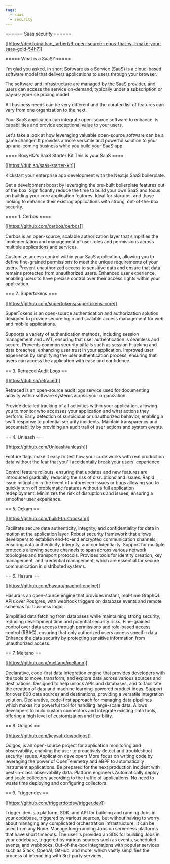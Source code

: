 ```yaml
---
tags:
  - saas
  - security
---
```


====== Saas security ======

[[https://dev.to/nathan_tarbert/9-open-source-repos-that-will-make-your-saas-gold-54h7]]

===== What is a SaaS? =====

I'm glad you asked, in short Software as a Service (SaaS) is a cloud-based software model that delivers applications to users through your browser.

The software and infrastructure are managed by the SaaS provider, and users can access the service on-demand, typically under a subscription or pay-as-you-use pricing model

All business needs can be very different and the curated list of features can vary from one organization to the next.

Your SaaS application can integrate open-source software to enhance its capabilities and provide exceptional value to your users.

Let's take a look at how leveraging valuable open-source software can be a game changer.
It provides a more versatile and powerful solution to your up-and-coming business while you build your SaaS app.

==== BoxyHQ's SaaS Starter Kit This is your SaaS ====

[[https://dub.sh/saas-starter-kit]]

Kickstart your enterprise app development with the Next.js SaaS boilerplate.

Get a development boost by leveraging the pre-built boilerplate features out of the box.
Significantly reduce the time to build your own SaaS and focus on building your core application features.
Ideal for startups, and those looking to enhance their existing applications with strong, out-of-the-box security.

==== 1. Cerbos ====

[[https://github.com/cerbos/cerbos]]

Cerbos is an open-source, scalable authorization layer that simplifies the implementation and management of user roles and permissions across multiple applications and services.

Customize access control within your SaaS application, allowing you to define fine-grained permissions to meet the unique requirements of your users.
Prevent unauthorized access to sensitive data and ensure that data remains protected from unauthorized users.
Enhanced user experience, enabling users to have precise control over their access rights within your application.

=== 2. Supertokens ===

[[https://github.com/supertokens/supertokens-core]]

SuperTokens is an open-source authentication and authorization solution designed to provide secure login and scalable access management for web and mobile applications.

Supports a variety of authentication methods, including session management and JWT, ensuring that user authentication is seamless and secure.
Prevents common security pitfalls such as session hijacking and data breaches, enhancing user trust in your application.
Improved user experience by simplifying the user authentication process, ensuring that users can access the application with ease and confidence.

== 3. Retraced Audit Logs ==

[[https://dub.sh/retraced]]

Retraced is an open-source audit logs service used for documenting activity within software systems across your organization.

Provide detailed tracking of all activities within your application, allowing you to monitor who accesses your application and what actions they perform.
Early detection of suspicious or unauthorized behavior, enabling a swift response to potential security incidents.
Maintain transparency and accountability by providing an audit trail of user actions and system events.

== 4. Unleash ==

[[https://github.com/Unleash/unleash]]

Feature flags make it easy to test how your code works with real production data without the fear that you'll accidentally break your users' experience.

Control feature rollouts, ensuring that updates and new features are introduced gradually, reducing the risk of disruptions and issues.
Rapid issue mitigation in the event of unforeseen issues or bugs allowing you to quickly turn off problematic features without a full application redeployment.
Minimizes the risk of disruptions and issues, ensuring a smoother user experience.

== 5. Ockam ==

[[https://github.com/build-trust/ockam]]

Facilitate secure data authenticity, integrity, and confidentiality for data in motion at the application layer.
Robust security framework that allows developers to establish end-to-end encrypted communication channels, ensuring data authenticity, integrity, and confidentiality.
Support for multiple protocols allowing secure channels to span across various network topologies and transport protocols.
Provides tools for identity creation, key management, and credential management, which are essential for secure communication in distributed systems.

== 6. Hasura ==

[[https://github.com/hasura/graphql-engine]]

Hasura is an open-source engine that provides instant, real-time GraphQL APIs over Postgres, with webhook triggers on database events and remote schemas for business logic.

Simplified data fetching from databases while maintaining strong security, reducing development time and potential security risks.
Fine-grained control over data access through permissions and role-based access control (RBAC), ensuring that only authorized users access specific data.
Enhance the data security by protecting sensitive information from unauthorized access.

== 7. Meltano ==

[[https://github.com/meltano/meltano]]

Declarative, code-first data integration engine that provides developers with the tools to move, transform, and explore data across various sources and destinations.
Designed to help unlock APIs and databases, and to facilitate the creation of data and machine learning-powered product ideas.
Support for over 600 data sources and destinations, providing a versatile integration solution.
Declarative, code-first approach for managing data pipelines which makes it a powerful tool for handling large-scale data.
Allows developers to build custom connectors and integrate existing data tools, offering a high level of customization and flexibility.

== 8. Odigos ==

[[https://github.com/keyval-dev/odigos]]

Odigos, is an open-source project for application monitoring and observability, enabling the user to proactively detect and troubleshoot security issues.
Application developers
More focus on writing code by leveraging the power of OpenTelemetry and eBPF to automatically instrument applications. Be prepared for the next production incident with best-in-class observability data.
Platform engineers
Automatically deploy and scale collectors according to the traffic of applications. No need to waste time deploying and configuring collectors.


== 9. Trigger.dev ==

[[https://github.com/triggerdotdev/trigger.dev]]


Trigger. dev is a platform, SDK, and API for building and running Jobs in your codebase, triggered by various sources, but without having to worry about managing any complicated orchestration infrastructure. It can be used from any Node.
Manage long-running Jobs on serverless platforms that have short timeouts.
The user is provided an SDK for building Jobs in your codebase, triggered by various sources such as events, scheduled events, and webhooks.
Out-of-the-box Integrations with popular services such as Slack, OpenAI, GitHub, and more, which vastly simplifies the process of interacting with 3rd-party services.